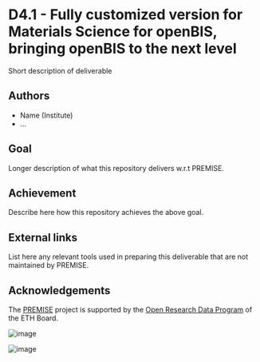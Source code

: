 # D4.1 - Fully customized version for Materials Science for openBIS, bringing openBIS to the next level

Short description of deliverable

## Authors

- Name (Institute)
- ...

## Goal

Longer description of what this repository delivers w.r.t PREMISE.

## Achievement

Describe here how this repository achieves the above goal.

## External links

List here any relevant tools used in preparing this deliverable that are not maintained by PREMISE.

## Acknowledgements

The [PREMISE](https://ord-premise.org/) project is supported by the [Open Research Data Program](https://ethrat.ch/en/eth-domain/open-research-data/) of the ETH Board.

![image](https://ord-premise.org/assets/img/logos/PREMISE-logo.svg)

![image](https://ethrat.ch/wp-content/uploads/2021/12/ethr_en_rgb_black.svg)
